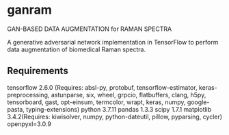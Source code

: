 # ganram
GAN-BASED DATA AUGMENTATION for RAMAN SPECTRA 

A generative adversarial network implementation in TensorFlow to perform data augmentation of biomedical Raman spectra.

## Requirements
tensorflow 2.6.0 (Requires: absl-py, protobuf, tensorflow-estimator, keras-preprocessing, 
astunparse, six, wheel, grpcio, flatbuffers, clang, h5py, tensorboard, 
gast, opt-einsum, termcolor, wrapt, keras, numpy, google-pasta, typing-extensions)
python 3.7.11
pandas 1.3.3
scipy 1.7.1
matplotlib 3.4.2(Requires: kiwisolver, numpy, python-dateutil, pillow, pyparsing, cycler)
openpyxl=3.0.9
